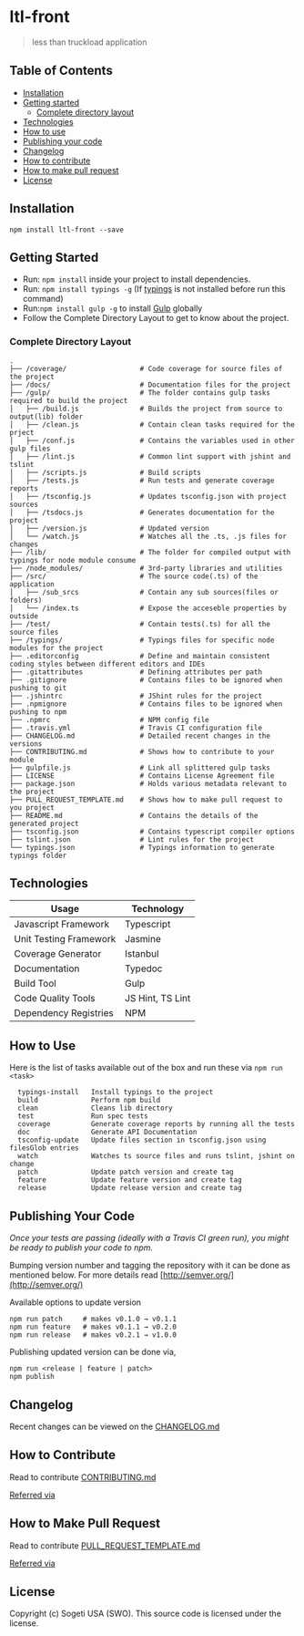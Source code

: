 # ltl-front 
> less than truckload application

## Table of Contents
<!-- START doctoc generated TOC please keep comment here to allow auto update -->
<!-- DON'T EDIT THIS SECTION, INSTEAD RE-RUN doctoc TO UPDATE -->


- [Installation](#installation)
- [Getting started](#getting-started)
  - [Complete directory layout](#complete-directory-layout)
- [Technologies](#technologies)
- [How to use](#how-to-use)
- [Publishing your code](#publishing-your-code)
- [Changelog](#changelog)
- [How to contribute](#how-to-contribute)
- [How to make pull request](#how-to-make-pull-request)
- [License](#license)

<!-- END doctoc generated TOC please keep comment here to allow auto update -->

## Installation

```
npm install ltl-front --save
```

## Getting Started

* Run: `npm install` inside your project to install dependencies.
* Run: `npm install typings -g` (If [typings](https://www.npmjs.com/package/typings) is not installed before run this command)
* Run:`npm install gulp -g` to install [Gulp](https://www.npmjs.com/package/gulp) globally
* Follow the Complete Directory Layout to get to know about the project.

### Complete Directory Layout

```
.
├── /coverage/                  # Code coverage for source files of the project
├── /docs/                      # Documentation files for the project
├── /gulp/                      # The folder contains gulp tasks required to build the project
│   ├── /build.js               # Builds the project from source to output(lib) folder
│   ├── /clean.js               # Contain clean tasks required for the prject
│   ├── /conf.js                # Contains the variables used in other gulp files
│   ├── /lint.js                # Common lint support with jshint and tslint
│   ├── /scripts.js             # Build scripts
│   ├── /tests.js               # Run tests and generate coverage reports
│   ├── /tsconfig.js            # Updates tsconfig.json with project sources
│   ├── /tsdocs.js              # Generates documentation for the project
│   ├── /version.js             # Updated version
│   └── /watch.js               # Watches all the .ts, .js files for changes
├── /lib/                       # The folder for compiled output with typings for node module consume
├── /node_modules/              # 3rd-party libraries and utilities
├── /src/                       # The source code(.ts) of the application
│   ├── /sub_srcs               # Contain any sub sources(files or folders)
│   └── /index.ts               # Expose the acceseble properties by outside
├── /test/                      # Contain tests(.ts) for all the source files
├── /typings/                   # Typings files for specific node modules for the project
├── .editorconfig               # Define and maintain consistent coding styles between different editors and IDEs
├── .gitattributes              # Defining attributes per path
├── .gitignore                  # Contains files to be ignored when pushing to git
├── .jshintrc                   # JShint rules for the project
├── .npmignore                  # Contains files to be ignored when pushing to npm
├── .npmrc                      # NPM config file
├── .travis.yml                 # Travis CI configuration file
├── CHANGELOG.md                # Detailed recent changes in the versions
├── CONTRIBUTING.md             # Shows how to contribute to your module
├── gulpfile.js                 # Link all splittered gulp tasks  
├── LICENSE                     # Contains License Agreement file
├── package.json                # Holds various metadata relevant to the project
├── PULL_REQUEST_TEMPLATE.md    # Shows how to make pull request to you project
├── README.md                   # Contains the details of the generated project
├── tsconfig.json               # Contains typescript compiler options
├── tslint.json                 # Lint rules for the project
└── typings.json                # Typings information to generate typings folder
```

## Technologies

Usage          	            | Technology
--------------------------	| --------------------------
Javascript Framework        | Typescript
Unit Testing Framework     	| Jasmine
Coverage Generator         	| Istanbul
Documentation              	| Typedoc
Build Tool                	| Gulp
Code Quality Tools         	| JS Hint, TS Lint
Dependency Registries      	| NPM

## How to Use

Here is the list of tasks available out of the box and run these via `npm run <task>`
```
  typings-install   Install typings to the project
  build             Perform npm build
  clean             Cleans lib directory
  test              Run spec tests
  coverage          Generate coverage reports by running all the tests
  doc               Generate API Documentation
  tsconfig-update   Update files section in tsconfig.json using filesGlob entries
  watch             Watches ts source files and runs tslint, jshint on change
  patch             Update patch version and create tag
  feature           Update feature version and create tag
  release           Update release version and create tag
```

## Publishing Your Code

*Once your tests are passing (ideally with a Travis CI green run), you might be ready to publish your code to npm.*

Bumping version number and tagging the repository with it can be done as mentioned below.
For more details read [http://semver.org/](http://semver.org/)
 
Available options to update version 
```  
npm run patch     # makes v0.1.0 → v0.1.1
npm run feature   # makes v0.1.1 → v0.2.0
npm run release   # makes v0.2.1 → v1.0.0
```
Publishing updated version can be done via,
```
npm run <release | feature | patch>
npm publish
```

## Changelog
Recent changes can be viewed on the [CHANGELOG.md](CHANGELOG.md)

## How to Contribute
Read to contribute [CONTRIBUTING.md](CONTRIBUTING.md)

[Referred via](https://github.com/joeybaker/generator-iojs)

## How to Make Pull Request
Read to contribute [PULL_REQUEST_TEMPLATE.md](PULL_REQUEST_TEMPLATE.md)

[Referred via](https://github.com/joeybaker/generator-iojs)

## License

Copyright (c) Sogeti USA (SWO).
This source code is licensed under the  license.

